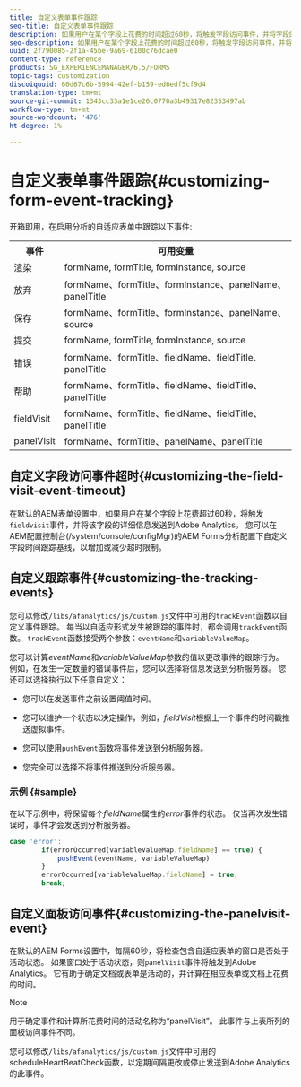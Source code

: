 ```yaml
---
title: 自定义表单事件跟踪
seo-title: 自定义表单事件跟踪
description: 如果用户在某个字段上花费的时间超过60秒，将触发字段访问事件，并将字段的详细信息发送到Adobe SiteCatalyst。
seo-description: 如果用户在某个字段上花费的时间超过60秒，将触发字段访问事件，并将字段的详细信息发送到Adobe SiteCatalyst。
uuid: 2f790085-2f1a-45be-9a69-6100c76dcae0
content-type: reference
products: SG_EXPERIENCEMANAGER/6.5/FORMS
topic-tags: customization
discoiquuid: 60d67c6b-5994-42ef-b159-ed6edf5cf9d4
translation-type: tm+mt
source-git-commit: 1343cc33a1e1ce26c0770a3b49317e82353497ab
workflow-type: tm+mt
source-wordcount: '476'
ht-degree: 1%

---
```



# 自定义表单事件跟踪{#customizing-form-event-tracking}

开箱即用，在启用分析的自适应表单中跟踪以下事件:

<table>
 <tbody>
  <tr>
   <th>事件</th>
   <th>可用变量</th>
  </tr>
  <tr>
   <td>渲染</td>
   <td>formName, formTitle, formInstance, source</td>
  </tr>
  <tr>
   <td>放弃</td>
   <td>formName、formTitle、formInstance、panelName、panelTitle</td>
  </tr>
  <tr>
   <td>保存</td>
   <td>formName、formTitle、formInstance、panelName、source</td>
  </tr>
  <tr>
   <td>提交</td>
   <td>formName, formTitle, formInstance, source</td>
  </tr>
  <tr>
   <td>错误</td>
   <td>formName、formTitle、fieldName、fieldTitle、panelTitle</td>
  </tr>
  <tr>
   <td>帮助</td>
   <td>formName、formTitle、fieldName、fieldTitle、panelTitle</td>
  </tr>
  <tr>
   <td>fieldVisit</td>
   <td>formName、formTitle、fieldName、fieldTitle、panelTitle<br /> </td>
  </tr>
  <tr>
   <td>panelVisit</td>
   <td>formName、formTitle、panelName、panelTitle</td>
  </tr>
 </tbody>
</table>

## 自定义字段访问事件超时{#customizing-the-field-visit-event-timeout}

在默认的AEM表单设置中，如果用户在某个字段上花费超过60秒，将触发`fieldvisit`事件，并将该字段的详细信息发送到Adobe Analytics。 您可以在AEM配置控制台(/system/console/configMgr)的AEM Forms分析配置下自定义字段时间跟踪基线，以增加或减少超时限制。

## 自定义跟踪事件{#customizing-the-tracking-events}

您可以修改`/libs/afanalytics/js/custom.js`文件中可用的`trackEvent`函数以自定义事件跟踪。 每当以自适应形式发生被跟踪的事件时，都会调用`trackEvent`函数。 `trackEvent`函数接受两个参数：`eventName`和`variableValueMap`。

您可以计算&#x200B;*eventName*&#x200B;和&#x200B;*variableValueMap*&#x200B;参数的值以更改事件的跟踪行为。 例如，在发生一定数量的错误事件后，您可以选择将信息发送到分析服务器。 您还可以选择执行以下任意自定义：

* 您可以在发送事件之前设置阈值时间。
* 您可以维护一个状态以决定操作，例如，*fieldVisit*&#x200B;根据上一个事件的时间戳推送虚拟事件。
* 您可以使用`pushEvent`函数将事件发送到分析服务器&#x200B;*。*

* 您完全可以选择不将事件推送到分析服务器。

### 示例 {#sample}

在以下示例中，将保留每个&#x200B;*fieldName*&#x200B;属性的&#x200B;*error*&#x200B;事件的状态。 仅当再次发生错误时，事件才会发送到分析服务器。

```javascript
case 'error':
        if(errorOccurred[variableValueMap.fieldName] == true) {
            pushEvent(eventName, variableValueMap)
        }
        errorOccurred[variableValueMap.fieldName] = true;
        break;
```

## 自定义面板访问事件{#customizing-the-panelvisit-event}

在默认的AEM Forms设置中，每隔60秒，将检查包含自适应表单的窗口是否处于活动状态。 如果窗口处于活动状态，则`panelVisit`事件将触发到Adobe Analytics。 它有助于确定文档或表单是活动的，并计算在相应表单或文档上花费的时间。

>[!NOTE]
>
>用于确定事件和计算所花费时间的活动名称为“panelVisit”。 此事件与上表所列的面板访问事件不同。

您可以修改`/libs/afanalytics/js/custom.js`文件中可用的scheduleHeartBeatCheck函数，以定期间隔更改或停止发送到Adobe Analytics的此事件。
